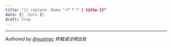 ```yaml
---
title: "{{ replace .Name "-" " " | title }}"
date: {{ .Date }}
draft: true
---
```


---
*Authored by <a target="_blank" href="https://github.com/yuqingc">@yuqingc</a> 转载请注明出处*
